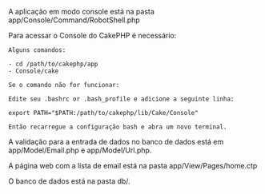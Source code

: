 A aplicação em modo console está na pasta app/Console/Command/RobotShell.php

Para acessar o Console do CakePHP é necessário:

	Alguns comandos:

	- cd /path/to/cakephp/app
	- Console/cake

	Se o comando não for funcionar:

	Edite seu .bashrc or .bash_profile e adicione a seguinte linha:

	export PATH="$PATH:/path/to/cakephp/lib/Cake/Console"

	Então recarregue a configuração bash e abra um novo terminal.


A validação para a entrada de dados no banco de dados está em app/Model/Email.php e app/Model/Url.php.

A página web com a lista de email está na pasta app/View/Pages/home.ctp

O banco de dados está na pasta db/.